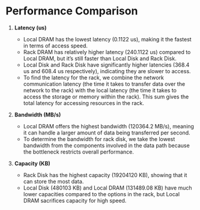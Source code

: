 
# Performance Comparison

1. **Latency (us)**
   - Local DRAM has the lowest latency (0.1122 us), making it the fastest in terms of access speed.
   - Rack DRAM has relatively higher latency (240.1122 us) compared to Local DRAM, but it’s still faster than Local Disk and Rack Disk.
   - Local Disk and Rack Disk have significantly higher latencies (368.4 us and 608.4 us respectively), indicating they are slower to access.
   - To find the latency for the rack, we combine the network communication latency (the time it takes to transfer data over the network to the rack) with the local latency (the time it takes to access the storage or memory within the rack). This sum gives the total latency for accessing resources in the rack.

2. **Bandwidth (MB/s)**
   - Local DRAM offers the highest bandwidth (120364.2 MB/s), meaning it can handle a larger amount of data being transferred per second.
   - To determine the bandwidth for rack disk, we take the lowest bandwidth from the components involved in the data path because the bottleneck restricts overall performance.

3. **Capacity (KB)**
   - Rack Disk has the highest capacity (19204120 KB), showing that it can store the most data.
   - Local Disk (480103 KB) and Local DRAM (131489.08 KB) have much lower capacities compared to the options in the rack, but Local DRAM sacrifices capacity for high speed.
